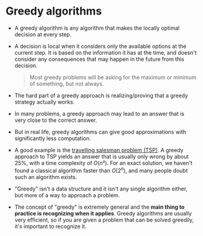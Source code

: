 # Greedy algorithms

- A greedy algorithm is any algorithm that makes the locally optimal decision at every step.
- A decision is local when it considers only the available options at the current step.  It is based on the information it has at the time, and doesn't consider any consequences that may happen in the future from this decision.

    > Most greedy problems will be asking for the maximum or minimum of something, but not always.

- The hard part of a greedy approach is realizing/proving that a greedy strategy actually works. 
- In many problems, a greedy approach may lead to an answer that is very close to the correct answer. 
- But in real life, greedy algorithms can give good approximations with significantly less computation. 
- A good example is the [travelling salesman problem (TSP)](https://en.wikipedia.org/wiki/Travelling_salesman_problem). A greedy approach to TSP yields an answer that is usually only wrong by about 25%, with a time complexity of $O(n²)$. For an exact solution, we haven't found a classical algorithm faster than $O(2^n)$, and many people doubt such an algorithm exists.
- "Greedy" isn't a data structure and it isn't any single algorithm either, but more of a way to approach a problem.
- The concept of "greedy" is extremely general and the **main thing to practice is recognizing when it applies**. Greedy algorithms are usually very efficient, so if you are given a problem that can be solved greedily, it's important to recognize it.

